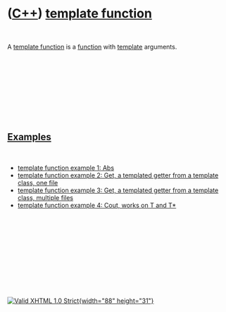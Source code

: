 



 

 

 

 

 

([C++](Cpp.htm)) [template function](CppTemplateFunction.htm)
=============================================================

 

A [template function](CppTemplateFunction.htm) is a
[function](CppFunction.htm) with [template](CppTemplate.htm) arguments.

 

 

 

 

 

[Examples](CppExample.htm)
--------------------------

 

-   [template function example 1: Abs](CppTemplateFunctionExample1.htm)
-   [template function example 2: Get, a templated getter from a
    template class, one file](CppTemplateFunctionExample2.htm)
-   [template function example 3: Get, a templated getter from a
    template class, multiple files](CppTemplateFunctionExample3.htm)
-   [template function example 4: Cout, works on T and
    T\*](CppTemplateFunctionExample4.htm)

 

 

 

 

 





 

[![Valid XHTML 1.0 Strict](valid-xhtml10.png){width="88"
height="31"}](http://validator.w3.org/check?uri=referer)
